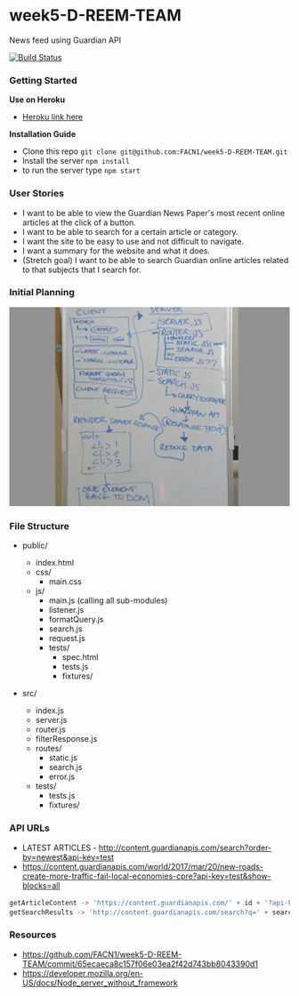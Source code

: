 # week5-D-REEM-TEAM
News feed using Guardian API

[![Build Status](https://travis-ci.org/FACN1/week5-D-REEM-TEAM.svg?branch=master)](https://travis-ci.org/FACN1/week5-D-REEM-TEAM)

### Getting Started
**Use on Heroku**
  - [Heroku link here](https://ancient-cove-53883.herokuapp.com/)

**Installation Guide**
  - Clone this repo `git clone git@github.com:FACN1/week5-D-REEM-TEAM.git`
  - Install the server `npm install`
  - to run the server type `npm start`



### User Stories
- I want to be able to view the Guardian News Paper's most recent online articles at the click of a button.
- I want to be able to search for a certain article or category.
- I want the site to be easy to use and not difficult to navigate.
- I want a summary for the website and what it does.
- (Stretch goal) I want to be able to search Guardian online articles related to that subjects that I search for.

### Initial Planning

![Image of white board planning](./DSC_0872.png)

### File Structure
- public/
    - index.html
    - css/
        - main.css
    - js/
        - main.js (calling all sub-modules)
        - listener.js
        - formatQuery.js
        - search.js
        - request.js
        - tests/
            - spec.html
            - tests.js
            - fixtures/

- src/
    - index.js
    - server.js
    - router.js
    - filterResponse.js
    - routes/
        - static.js
        - search.js
        - error.js
    - tests/
        - tests.js
        - fixtures/


### API URLs
- LATEST ARTICLES - http://content.guardianapis.com/search?order-by=newest&api-key=test
- https://content.guardianapis.com/world/2017/mar/20/new-roads-create-more-traffic-fail-local-economies-cpre?api-key=test&show-blocks=all

```js
getArticleContent -> 'https://content.guardianapis.com/' + id + '?api-key=test&show-blocks=all'
getSearchResults -> 'http://content.guardianapis.com/search?q=' + search-query + '&order-by=newest&api-key=test'
```


### Resources
- https://github.com/FACN1/week5-D-REEM-TEAM/commit/65ecaeca8c157f06e03ea2f42d743bb8043390d1
- https://developer.mozilla.org/en-US/docs/Node_server_without_framework
